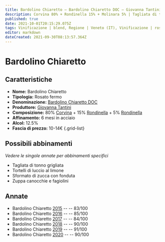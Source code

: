 ```yaml
---
title: Bardolino Chiaretto – Bardolino Chiaretto DOC – Giovanna Tantini – Veneto (IT) – 10-14€ – 2★-5★
description: Corvina 80% + Rondinella 15% + Molinara 5% | Tagliata di tonno grigliata – Tortelli di luccio al limone – Sformato di zucca con fonduta – Zuppa canocchie e fagiolini
published: true
date: 2021-10-01T20:15:29.075Z
tags: Vinificazione | blend, Regione | Veneto (IT), Vinificazione | rosato, Vinificazione | fermo, Valutazioni | 5 stelle, Prezzi | 10-14€, Vitigni | Corvina, Vitigni | Rondinella, tagliata di tonno grigliata, tortelli di luccio al limone, sformato di zucca con fonduta, Zuppa canocchie e fagiolini
editor: markdown
dateCreated: 2021-09-30T08:13:57.364Z
---
```


# Bardolino Chiaretto

## Caratteristiche
- **Nome:** Bardolino Chiaretto
- **Tipologia:** Rosato fermo
- **Denominazione:** [Bardolino Chiaretto DOC](/denominazioni/Italia/Veneto/DOC/Bardolino-Chiaretto)
- **Produttore:** [Giovanna Tantini](/produttori/Italia/Veneto/Giovanna-Tantini) 
- **Composizione:** 80% [Corvina](/vitigni/Italia/corvina) + 15% [Rondinella](/vitigni/Italia/rondinella) + 5% [Rondinella](/vitigni/Italia/molinara)
- **Affinamento:** 6 mesi in acciaio
- **Alcol:** 12.5%
- **Fascia di prezzo:** 10-14€
{.grid-list}




## Possibili abbinamenti
*Vedere le singole annate per abbinamenti specifici*

- Tagliata di tonno grigliata
- Tortelli di luccio al limone
- Sformato di zucca con fonduta
- Zuppa canocchie e fagiolini

## Annate
- Bardolino Chiaretto [2015](vini/Italia/Veneto/Giovanna-Tantini/La-Rocca/2015) -- <span class="star-2"></span> -- 83/100
- Bardolino Chiaretto [2016](vini/Italia/Veneto/Giovanna-Tantini/La-Rocca/2016) -- <span class="star-3"></span> -- 85/100
- Bardolino Chiaretto [2017](vini/Italia/Veneto/Giovanna-Tantini/La-Rocca/2017) -- <span class="star-2"></span> -- 84/100 
- Bardolino Chiaretto [2018](vini/Italia/Veneto/Giovanna-Tantini/La-Rocca/2018) -- <span class="star-4"></span> -- 90/100
- Bardolino Chiaretto [2019](vini/Italia/Veneto/Giovanna-Tantini/La-Rocca/2019) -- <span class="star-5"></span> -- 91/100
- Bardolino Chiaretto [2020](vini/Italia/Veneto/Giovanna-Tantini/La-Rocca/2020) -- <span class="star-4"></span> -- 90/100